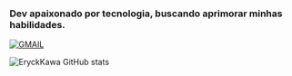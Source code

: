 ### Dev apaixonado por tecnologia, buscando aprimorar minhas habilidades.

[![GMAIL](https://img.shields.io/badge/Gmail-D14836?style=for-the-badge&logo=gmail&logoColor=white)](https://mail.google.com/mail/u/1/#inbox?compose=GTvVlcSGLrRVZbFJPWfqHKFBFgZwCJqXXqVgQPffmZbsrnPFJPBSMrXZMTMdRcGBtdfRZlXXsmpMQ)

![EryckKawa GitHub stats](https://github-readme-stats.vercel.app/api?username=EryckKawa&show_icons=true&theme=great-gatsby)
